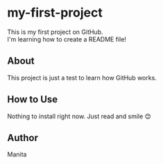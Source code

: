 # my-first-project

This is my first project on GitHub.  
I'm learning how to create a README file!

## About
This project is just a test to learn how GitHub works.

## How to Use
Nothing to install right now. Just read and smile 😊

## Author
Manita
